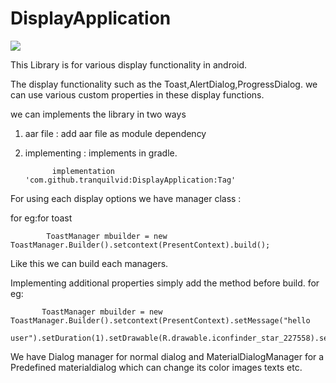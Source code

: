 # DisplayApplication
[![](https://jitpack.io/v/tranquilvid/DisplayApplication.svg)](https://jitpack.io/#tranquilvid/DisplayApplication)


This Library is for various display functionality in android.

The display functionality such as the Toast,AlertDialog,ProgressDialog.
we can use various custom properties in these display functions.

we can implements the library in two ways
1) aar file : add aar file as module dependency
2) implementing : implements in gradle.

             implementation 'com.github.tranquilvid:DisplayApplication:Tag'

For using each display options we have manager class :

for eg:for toast

            ToastManager mbuilder = new ToastManager.Builder().setcontext(PresentContext).build();

Like this we can build each managers.

Implementing additional properties  simply  add the method before build.
for eg:  
  
           ToastManager mbuilder = new ToastManager.Builder().setcontext(PresentContext).setMessage("hello       
           user").setDuration(1).setDrawable(R.drawable.iconfinder_star_227558).setGravity((Gravity.FILL_HORIZONTAL)).build();

We have Dialog manager for normal dialog and MaterialDialogManager for a Predefined materialdialog which can change its color images texts etc.
